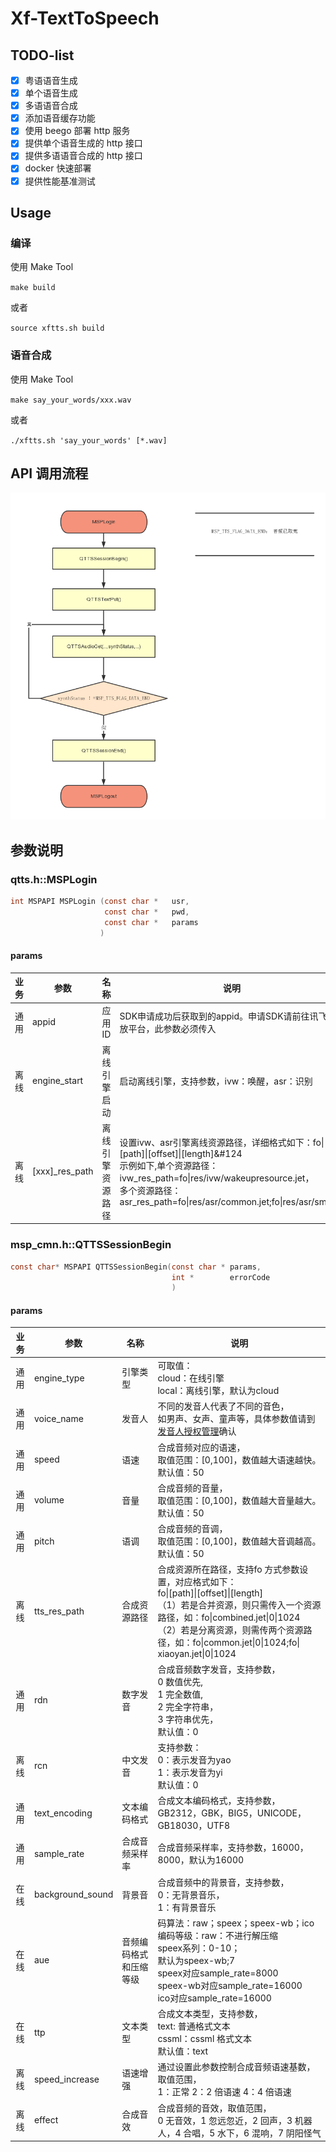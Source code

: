 # Xf-TextToSpeech


## TODO-list

- [x] 粤语语音生成
- [x] 单个语音生成
- [x] 多语语音合成
- [x] 添加语音缓存功能
- [x] 使用 beego 部署 http 服务
- [x] 提供单个语音生成的 http 接口
- [x] 提供多语语音合成的 http 接口
- [x] docker 快速部署
- [x] 提供性能基准测试

## Usage

### 编译

使用 Make Tool

`make build`

或者

`source xftts.sh build`

### 语音合成

使用 Make Tool

`make say_your_words/xxx.wav`

或者

`./xftts.sh 'say_your_words' [*.wav]`

## API 调用流程

![qtts-api][qtts-api]

## 参数说明

### qtts.h::MSPLogin

```c
int MSPAPI MSPLogin (const char * 	usr,
                     const char * 	pwd,
                     const char * 	params 
                    )
```

#### params

|业务|参数|名称|说明|
|:---:|---|---|---|
|通用|appid         |应用ID    |SDK申请成功后获取到的appid。申请SDK请前往讯飞开放平台，此参数必须传入|
|离线|engine_start  |离线引擎启动  |启动离线引擎，支持参数，ivw：唤醒，asr：识别|
|离线|[xxx]_res_path|离线引擎资源路径|设置ivw、asr引擎离线资源路径，详细格式如下：fo&#124;[path]&#124;[offset]&#124;[length]&#124<br>示例如下,单个资源路径：<br>ivw_res_path=fo&#124;res/ivw/wakeupresource.jet，<br>多个资源路径：asr_res_path=fo&#124;res/asr/common.jet;fo&#124;res/asr/sms.jet|

### msp_cmn.h::QTTSSessionBegin

```c
const char* MSPAPI QTTSSessionBegin(const char * params,
                                    int *        errorCode 
                                    )
```

#### params

|业务|参数|名称|说明|
|:---:|---|---|---|
|通用|engine_type     |引擎类型       |可取值：<br>cloud：在线引擎<br>local：离线引擎，默认为cloud|
|通用|voice_name      |发音人        |不同的发音人代表了不同的音色，<br>如男声、女声、童声等，具体参数值请到[发音人授权管理][voice-man]确认|
|通用|speed           |语速         |合成音频对应的语速，<br>取值范围：[0,100]，数值越大语速越快。<br>默认值：50|
|通用|volume          |音量         |合成音频的音量，<br>取值范围：[0,100]，数值越大音量越大。<br>默认值：50|
|通用|pitch           |语调         |合成音频的音调，<br>取值范围：[0,100]，数值越大音调越高。<br>默认值：50|
|离线|tts_res_path    |合成资源路径     |合成资源所在路径，支持fo 方式参数设置，对应格式如下：<br> fo&#124;[path]&#124;[offset]&#124;[length] <br>（1）若是合并资源，则只需传入一个资源路径，如：fo&#124;combined.jet&#124;0&#124;1024 <br>（2）若是分离资源，则需传两个资源路径，如：fo&#124;common.jet&#124;0&#124;1024;fo&#124; xiaoyan.jet&#124;0&#124;1024|
|通用|rdn             |数字发音       |合成音频数字发音，支持参数，<br>0 数值优先,<br>1 完全数值,<br>2 完全字符串，<br>3 字符串优先，<br>默认值：0|
|离线|rcn             |中文发音       |支持参数：<br>0：表示发音为yao<br>1：表示发音为yi<br>默认值：0|
|通用|text_encoding   |文本编码格式     |合成文本编码格式，支持参数，GB2312，GBK，BIG5，UNICODE，GB18030，UTF8|
|通用|sample_rate     |合成音频采样率    |合成音频采样率，支持参数，16000，8000，默认为16000|
|在线|background_sound|背景音        |合成音频中的背景音，支持参数，<br>0：无背景音乐，<br>1：有背景音乐|
|在线|aue             |音频编码格式和压缩等级|码算法：raw；speex；speex-wb；ico<br>编码等级：raw：不进行解压缩<br>speex系列：0-10；<br>默认为speex-wb;7<br>speex对应sample_rate=8000 <br>speex-wb对应sample_rate=16000<br>ico对应sample_rate=16000|
|在线|ttp             |文本类型       |合成文本类型，支持参数，<br>text: 普通格式文本<br>cssml：cssml 格式文本<br>默认值：text|
|离线|speed_increase  |语速增强       |通过设置此参数控制合成音频语速基数，取值范围，<br>1：正常 2：2 倍语速 4：4 倍语速|
|离线|effect          |合成音效       |合成音频的音效，取值范围，<br>0 无音效，1 忽远忽近，2 回声，3 机器人，4 合唱，5 水下，6 混响，7 阴阳怪气|

[voice-man]: [https://console.xfyun.cn/services/tts]
[qtts-api]: xf/libs/qtts.png